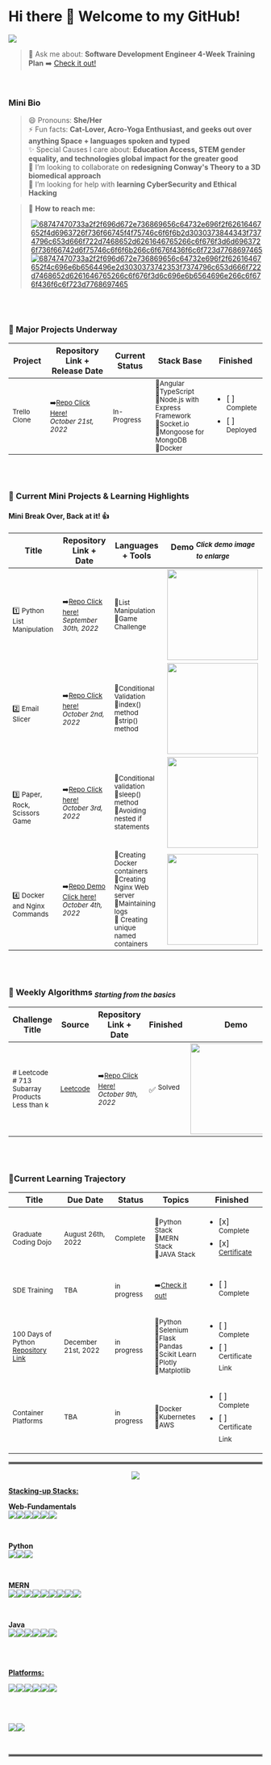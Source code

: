 # Hi there 👋 Welcome to my GitHub! 

[![](https://visitcount.itsvg.in/api?id=MelissaCurylo&label=Visitors%20Today&color=0&icon=0&pretty=true)](https://visitcount.itsvg.in)



> 💬 Ask me about: **Software Development Engineer 4-Week Training Plan** ➡️ <a href="https://docs.google.com/spreadsheets/d/1UlN1Endhlips5TNtbwazCKo-ioyGys5gjZlxJFPTfHA/edit?usp=sharing"> Check it out! </a> </br>
<!--💬 Ask me about: **Weekend Algo Crew** 🚨**_Starts again October 15th, 2022_** ➡️ <a href="https://replit.com/@MelissaCurylo"> Check it out! </a> -->

</br>

### Mini Bio ###
> 😄 Pronouns: **She/Her** </br>
> ⚡ Fun facts: **Cat-Lover, Acro-Yoga Enthusiast, and geeks out over anything Space + languages spoken and typed** </br>
> ✨ Special Causes I care about: **Education Access, STEM gender equality, and technologies global impact for the greater good** </br>
> :handshake: I’m looking to collaborate on **redesigning Conway's Theory to a 3D biomedical approach** </br>
> 🤔 I’m looking for help with **learning CyberSecurity and Ethical Hacking** </br>


>📲 **How to reach me:** </br>
> <a href="mailto:Melissa.Curylo@outlook.com"><p style="margin-left: 5px">![68747470733a2f2f696d672e736869656c64732e696f2f62616467652f4d6963726f736f66745f4f75746c6f6f6b2d3030373844343f7374796c653d666f722d7468652d6261646765266c6f676f3d6d6963726f736f66742d6f75746c6f6f6b266c6f676f436f6c6f723d7768697465](https://user-images.githubusercontent.com/95829904/190212896-9f152697-8d55-4fc1-80d6-dc87fde79dc1.svg)</a> <a href="https://www.linkedin.com/in/melissacurylo/">![68747470733a2f2f696d672e736869656c64732e696f2f62616467652f4c696e6b6564496e2d3030373742353f7374796c653d666f722d7468652d6261646765266c6f676f3d6c696e6b6564696e266c6f676f436f6c6f723d7768697465](https://user-images.githubusercontent.com/95829904/190212231-c1654e98-53d7-4d35-ae9c-2689ef96450e.svg)</a></p>





</br>
</br>  


### 🌱 Major Projects Underway  ### 

| Project                            | Repository Link + Release Date                    | Current Status            | Stack Base                | Finished                                                                   | 
|------------------------------------|---------------------------------|---------------------------|---------------------------|----------------------------------------------------------------------------|
| <sup>Trello Clone</sup>   | <sup>➡️<a href="https://github.com/MelissaCurylo/javascript/tree/master/mini_projects/trello_clone">Repo Click Here!</a></sup></br><sup>*_October 21st, 2022_*</sup> | <sup>In-Progress</sup>    | <sup>🔹Angular </br> 🔹TypeScript </br>🔹Node.js with Express Framework </br> 🔹Socket.io </br>🔹Mongoose for MongoDB </br> 🔹Docker </br> </sup>       | <ul><li>[ ] <sup>Complete</sup> </li><li>[ ] <sup>Deployed</sup></li></ul> |

<!--| <sup>Spring Yogi Application</sup> | <sup>TBA</sup> | <sup>in progress</sup>    | <sup>Java Stack</sup>     | <ul><li>[ ] <sup>Complete</sup> </li><li>[ ] <sup>Deployed</sup></li></ul> |-->
<!--| <sup>HOA Board Application</sup>   | <sup>TBA</sup> | <sup>pending</sup>    | <sup>MERN Stack</sup>     | <ul><li>[ ] <sup>Complete</sup> </li><li>[ ] <sup>Deployed</sup></li></ul> |-->
<!--| <sup>T_Alchemy Application</sup>   | <sup>TBA</sup> | <sup>pending</sup>    | <sup>Python Stack</sup>   | <ul><li>[ ] <sup>Complete</sup> </li><li>[ ] <sup>Deployed</sup></li></ul> |-->
<!--| <sup>Interactive Portfolio</sup>   | <sup>TBA</sup> | <sup>pending</sup>    | <sup>Three.js</sup>       | <ul><li>[ ] <sup>Complete</sup> </li><li>[ ] <sup>Deployed</sup></li></ul> |-->

</br>
</br>

### 🌱 Current Mini Projects & Learning Highlights  ###
#### Mini Break Over, Back at it! 👍 ####


| Title                                                                                                                                                                | Repository Link + Date                                                                                                                                                                   | Languages + Tools                                      | Demo  <sup>*_Click demo image to enlarge_*</sup>                                                                                 | 
|--------------------------------------------------------------------------------------------------------------------------------------------------------------------------------|------------------------------------------------------------------------------------------------------------------------------------------------------------------------------------------|--------------------------------------------------------|----------------------------------------------------------------------------------------------------------------------------------|
|</br> <sup><p>:one: Python List Manipulation </p></sup>     | <sup>➡️<a href="https://github.com/MelissaCurylo/python/blob/master/100_days_of_python/4-6_treasure_map_challenge.py">Repo Click here!</a></sup></br><sup>*_September 30th, 2022_*</sup> | <sup>🔹List Manipulation </br>🔹Game Challenge </br></sup>         | <img src="https://user-images.githubusercontent.com/95829904/193352253-624c0eae-2a0f-447f-b62d-98e617d3c742.gif" width="180">    |
|</br> <sup><p>:two: Email Slicer </p></sup>     | <sup>➡️<a href="https://github.com/MelissaCurylo/python/tree/master/mini_projects/email_slicer">Repo Click here!</a></sup></br><sup>*_October 2nd, 2022_*</sup> | <sup>🔹Conditional Validation </br> 🔹index() method </br>🔹strip() method </br></sup>         | <img src="https://user-images.githubusercontent.com/95829904/193478343-da837aa2-b394-4a48-9d4b-5a0874a712e7.gif" width="180">    |
|</br> <sup><p>:three: Paper, Rock, Scissors Game </p></sup>     | <sup>➡️<a href="https://github.com/MelissaCurylo/python/blob/master/100_days_of_python/4-7_paper_rock_scissor_game.py">Repo Click here!</a></sup></br><sup>*_October 3rd, 2022_*</sup> | <sup>🔹Conditional validation </br> 🔹sleep() method </br>🔹Avoiding nested if statements </br></sup>         | <img src="https://user-images.githubusercontent.com/95829904/193716121-85b611a0-a848-4797-9890-cf039cfefff5.gif" width="180">    |
|</br> <sup><p>:four: Docker and Nginx Commands </p></sup>     | <sup>➡️<a href="https://github.com/MelissaCurylo/containers_frameworks_tools/blob/main/README.md">Repo Demo Click here!</a></sup></br><sup>*_October 4th, 2022_*</sup> | <sup>🔹Creating Docker containers </br> 🔹Creating Nginx Web server </br>🔹Maintaining logs </br> 🔹 Creating unique named containers </sup>         | <img src="https://user-images.githubusercontent.com/95829904/193871847-71fc1c5f-4dec-49eb-923e-c27caee6afcf.gif" width="180">    |


<!--<sub>*_Updated weekly_*</sub>-->

<!--|</br> <sup><p>:one: Project Name  </p></sup>     | <sup>➡️<a href="">Repo Demo Click here!</a></sup></br><sup>*_October , 2022_*</sup> | <sup>🔹what did you do? enter </br> 🔹enter </br>🔹enter </br> 🔹enter  </sup>         | <img src="" width="180">    |-->
<!--|</br> <sup><p>:two: Project Name  </p></sup>     | <sup>➡️<a href="">Repo Demo Click here!</a></sup></br><sup>*_October , 2022_*</sup> | <sup>🔹what did you do? enter </br> 🔹enter </br>🔹enter </br> 🔹enter  </sup>         | <img src="" width="180">    |-->
<!--|</br> <sup><p>:three: Project Name  </p></sup>     | <sup>➡️<a href="">Repo Demo Click here!</a></sup></br><sup>*_October , 2022_*</sup> | <sup>🔹what did you do? enter </br> 🔹enter </br>🔹enter </br> 🔹enter  </sup>         | <img src="" width="180">    |-->
<!--|</br> <sup><p>:four: Project Name  </p></sup>     | <sup>➡️<a href="">Repo Demo Click here!</a></sup></br><sup>*_October , 2022_*</sup> | <sup>🔹what did you do? enter </br> 🔹enter </br>🔹enter </br> 🔹enter  </sup>         | <img src="" width="180">    |-->
<!--|</br> <sup><p>:five: Project Name  </p></sup>     | <sup>➡️<a href="">Repo Demo Click here!</a></sup></br><sup>*_October , 2022_*</sup> | <sup>🔹what did you do? enter </br> 🔹enter </br>🔹enter </br> 🔹enter  </sup>         | <img src="" width="180">    |-->
<!--|</br> <sup><p>:six: Project Name  </p></sup>     | <sup>➡️<a href="">Repo Demo Click here!</a></sup></br><sup>*_October , 2022_*</sup> | <sup>🔹what did you do? enter </br> 🔹enter </br>🔹enter </br> 🔹enter  </sup>         | <img src="" width="180">    |-->
<!--|</br> <sup><p>:seven: Project Name  </p></sup>     | <sup>➡️<a href="">Repo Demo Click here!</a></sup></br><sup>*_October , 2022_*</sup> | <sup>🔹what did you do? enter </br> 🔹enter </br>🔹enter </br> 🔹enter  </sup>         | <img src="" width="180">    |-->


<!--| Loading.....     | ➡️ Loading..... |🔹Loading.....         | <img src="https://user-images.githubusercontent.com/95829904/191274089-a34446cd-115e-461a-ad37-9f3192d5bdc6.gif" width="">    | -->

<!-- # *_Loading new content soon_* # OR # *Loading new content soon - Taking a Break! * # -->
<!-- | Loading.....     | ➡️ Loading..... |🔹Loading.....         | <img src="https://user-images.githubusercontent.com/95829904/191274089-a34446cd-115e-461a-ad37-9f3192d5bdc6.gif" width="">    | -->
<!-- |</br> <sup><p>1️⃣ Resize browser viewport, Safari too👍</p><p>2️⃣ Enter/exit fullscreen </p><p>3️⃣ "Stair" edge minimized</p></sup>     | <sup>➡️<a href="https://github.com/MelissaCurylo/three.js/tree/master/practice/08_fullscreen_and_resizing">Repo Click here!</a></sup></br><sup>*_September 15th, 2022_*</sup> | <sup>🔹JS-Three.js</br>🔹Node</br>🔹NPM</sup>         | <img src="https://user-images.githubusercontent.com/95829904/190531222-4f7c50a6-94d5-414f-9b1e-1c18f73a4f2c.gif" width="180">    |-->

<!--  <img src="" width="200">  -->

</br>
</br>

### 🌱 Weekly Algorithms <sub>*_Starting from the basics_*</sub> ### 
| Challenge Title                           | Source                                                                                   | Repository Link + Date                                                                                                                                                                       | Finished                                                   | Demo                                                                                                                            |
|-------------------------------------------|------------------------------------------------------------------------------------------|----------------------------------------------------------------------------------------------------------------------------------------------------------------------------------------------|------------------------------------------------------------|---------------------------------------------------------------------------------------------------------------------------------|
| <sup># Leetcode # 713 Subarray Products Less than k </sup> | <sup><a href="https://leetcode.com/problems/subarray-product-less-than-k/">Leetcode</a></sup> | <sup>➡️<a href="https://github.com/MelissaCurylo/algorithms/blob/master/python/lc_713_subarray_products_less_than_k.py">Repo Click Here!</a></sup></br><sup>*_October 9th, 2022_*</sup> | :white_check_mark: <sup>Solved</sup>                       | <img src="https://user-images.githubusercontent.com/95829904/194777382-2d7c6037-0484-46a0-9aa7-42ad7cddf08a.gif" width="180">   |

<!--| <sup># </sup> | <sup><a href="">Leetcode</a></sup> | <sup>➡️<a href="">Repo Click here!</a></sup></br><sup>*_October 9th, 2022_*</sup> | :white_check_mark: <sup>Solved</sup>                       | <img src="" width="180">   | -->
<!--| <sup># </sup> | <sup><a href="">Leetcode</a></sup> | <sup>➡️<a href="">Repo Click here!</a></sup></br><sup>*_October 9th, 2022_*</sup> | :white_check_mark: <sup>Solved</sup>                       | <img src="" width="180">   | -->


<!--| <sup># </sup> | <sup><a href="">Leetcode</a></sup> | <sup>➡️<a href="">Repo Click here!</a></sup></br><sup>*_October 10th, 2022_*</sup> | :white_check_mark: <sup>Solved</sup>                       | <img src="" width="180">   | -->
<!--| <sup># </sup> | <sup><a href="">Leetcode</a></sup> | <sup>➡️<a href="">Repo Click here!</a></sup></br><sup>*_October 10th, 2022_*</sup> | :white_check_mark: <sup>Solved</sup>                       | <img src="" width="180">   | -->
<!--| <sup># </sup> | <sup><a href="">Leetcode</a></sup> | <sup>➡️<a href="">Repo Click here!</a></sup></br><sup>*_October 10th, 2022_*</sup> | :white_check_mark: <sup>Solved</sup>                       | <img src="" width="180">   | -->
<!--| <sup># </sup> | <sup><a href="">Leetcode</a></sup> | <sup>➡️<a href="">Repo Click here!</a></sup></br><sup>*_October 10th, 2022_*</sup> | :white_check_mark: <sup>Solved</sup>                       | <img src="" width="180">   | -->

<!--| <sup># </sup> | <sup><a href="">Leetcode</a></sup> | <sup>➡️<a href="">Repo Click here!</a></sup></br><sup>*_October 11th, 2022_*</sup> | :white_check_mark: <sup>Solved</sup>                       | <img src="" width="180">   | -->
<!--| <sup># </sup> | <sup><a href="">Leetcode</a></sup> | <sup>➡️<a href="">Repo Click here!</a></sup></br><sup>*_October 11th, 2022_*</sup> | :white_check_mark: <sup>Solved</sup>                       | <img src="" width="180">   | -->
<!--| <sup># </sup> | <sup><a href="">Leetcode</a></sup> | <sup>➡️<a href="">Repo Click here!</a></sup></br><sup>*_October 11th, 2022_*</sup> | :white_check_mark: <sup>Solved</sup>                       | <img src="" width="180">   | -->
<!--| <sup># </sup> | <sup><a href="">Leetcode</a></sup> | <sup>➡️<a href="">Repo Click here!</a></sup></br><sup>*_October 11th, 2022_*</sup> | :white_check_mark: <sup>Solved</sup>                       | <img src="" width="180">   | -->

<!--| <sup># </sup> | <sup><a href="">Leetcode</a></sup> | <sup>➡️<a href="">Repo Click here!</a></sup></br><sup>*_October 12th, 2022_*</sup> | :white_check_mark: <sup>Solved</sup>                       | <img src="" width="180">   | -->
<!--| <sup># </sup> | <sup><a href="">Leetcode</a></sup> | <sup>➡️<a href="">Repo Click here!</a></sup></br><sup>*_October 12th, 2022_*</sup> | :white_check_mark: <sup>Solved</sup>                       | <img src="" width="180">   | -->
<!--| <sup># </sup> | <sup><a href="">Leetcode</a></sup> | <sup>➡️<a href="">Repo Click here!</a></sup></br><sup>*_October 12th, 2022_*</sup> | :white_check_mark: <sup>Solved</sup>                       | <img src="" width="180">   | -->
<!--| <sup># </sup> | <sup><a href="">Leetcode</a></sup> | <sup>➡️<a href="">Repo Click here!</a></sup></br><sup>*_October 12th, 2022_*</sup> | :white_check_mark: <sup>Solved</sup>                       | <img src="" width="180">   | -->


<!--| <sup># 1480 Running Sum of 1D Array</sup> | <sup><a href="https://leetcode.com/problems/running-sum-of-1d-array/">Leetcode</a></sup> | <sup>➡️<a href="https://github.com/MelissaCurylo/algorithms/blob/master/javascript/leetcode_1480_running_sum_1d_array.js">Repo Click here!</a></sup></br><sup>*_September 21st, 2022_*</sup> | :white_check_mark: <sup>Solved</sup>                       | <img src="https://user-images.githubusercontent.com/95829904/191601148-0f4f1a3c-0397-4f46-b184-06be6c5c4ea0.gif" width="180">   | -->



</br>
</br>

### 🌱Current Learning Trajectory ### 
| Title                                                                                                                                  | Due Date                        | Status                                     | Topics                                                                                                                                                             | Finished                                                                                                                                                                 | 
|----------------------------------------------------------------------------------------------------------------------------------------|---------------------------------|--------------------------------------------|--------------------------------------------------------------------------------------------------------------------------------------------------------------------|--------------------------------------------------------------------------------------------------------------------------------------------------------------------------|
| <sup>Graduate Coding Dojo</sup>         | <sup>August 26th, 2022</sup>    | <sup>Complete</sup>                        | <sup>🔹Python Stack</br>🔹MERN Stack</br>🔹JAVA Stack</sup>                                                                                                       | <ul><li>[x] <sup>Complete</sup> </li><li>[x] <sup><a href="https://www.linkedin.com/feed/update/urn:li:activity:6975042868025430016/">Certificate</a></sup> </li></ul>   |
| <sup>SDE Training</sup>                 | <sup>TBA</sup>    | <sup>in progress</sup>                     | <sup>➡️<a href="https://docs.google.com/spreadsheets/d/1UlN1Endhlips5TNtbwazCKo-ioyGys5gjZlxJFPTfHA/edit?usp=sharing">Check it out!</a></sup>                      | <ul><li>[ ] <sup>Complete</sup> </li></ul> |
| <sup>100 Days of Python</sup> </br> <sup><a href="https://github.com/MelissaCurylo/python/tree/master/100_days_of_python">Repository Link</a></sup>           | <sup>December 21st, 2022</sup>  | <sup>in progress</sup>                     | <sup>🔹Python</br>🔹Selenium</br>🔹Flask</br>🔹Pandas</br>🔹Scikit Learn</br>🔹Plotly</br>🔹Matplotlib                                     | <ul><li>[ ] <sup>Complete</sup> </li><li>[ ] <sup>Certificate Link</sup> </li></ul>|
| <sup>Container Platforms</sup>          | <sup>TBA</sup>    | <sup>in progress</sup>                     | <sup>🔹Docker</br>🔹Kubernetes</br>🔹AWS                                                                                                                          | <ul><li>[ ] <sup>Complete</sup> </li><li>[ ] <sup>Certificate Link</sup> </li></ul>|


<!-- | <sup>Software System Design</sup>       | <sup>TBA</sup>    | <sup>in progress</sup>                     | <sup>🔹Architectures</br>🔹Modules</br>🔹Interfaces                                                                                                               | <ul><li>[ ] <sup>Complete</sup> </li><li>[ ] <sup>Certificate Link</sup> </li></ul> |
| <sup>Terraform Infrastructure</sup>     | <sup>TBA</sup>   | <sup>in progress</sup>                     | <sup>🔹Terraform</br>🔹AWS                                                                                                                                         | <ul><li>[ ] <sup>Complete</sup> </li><li>[ ] <sup>Certificate Link</sup> </li></ul>|
| <sup>Terraform Cert</sup>               | <sup>TBA</sup>   | <sup>in progress</sup>                     | <sup>🔹Terraform Certification Training                                                                                                                            | <ul><li>[ ] <sup>Complete</sup> </li><li>[ ] <sup>Certificate Link</sup> </li></ul>|
| <sup>Three.js</sup>                     | <sup>TBA</sup>   | <sup>in progress</sup>                     | <sup>🔹Three.js programming</br>🔹Three Projects (tba)                                                                                                             | <ul><li>[ ] <sup>Complete</sup> </li><li>[ ] <sup>Certificate Link</sup> </li></ul>|
| <sup>Machine Learning</sup>             | <sup>TBA</sup>  | <sup>in progress</sup>                     | <sup>🔹Python Base</br>🔹Three Projects (tba)                                                                                                                      | <ul><li>[ ] <sup>Complete</sup> </li><li>[ ] <sup>Certificate Link</sup> </li></ul>|
| <sup>Tensorflow Cert</sup>              | <sup>TBA</sup>  | <sup>Start: October 30th, 2022</sup>       | <sup>🔹Machine learning</br>🔹NumPy/Pandas</br>🔹NLP</br>🔹Neural Networks</br>🔹Neural Network Regression                                                       | <ul><li>[ ] <sup>Complete</sup> </li><li>[ ] <sup>Certificate Link</sup> </li></ul>|
| <sup>CompTIA A+ Cert</sup>              | <sup>TBA</sup>  | <sup>Start: November 15th, 2022</sup>      | <sup>➡️<a href="https://www.comptia.org/certifications">Check it out!</a></sup>                                                                                     | <ul><li>[ ] <sup>Complete</sup> </li><li>[ ] <sup>Certificate Link</sup> </li></ul>|
| <sup>CompTIA Network+ Cert</sup>        | <sup>TBA</sup>  | <sup>Start: November 15th, 2022</sup>      | <sup>➡️<a href="https://www.comptia.org/certifications">Check it out!</a></sup>                                                                                     | <ul><li>[ ] <sup>Complete</sup> </li><li>[ ] <sup>Certificate Link</sup> </li></ul>|
| <sup>CCNA Cert</sup>                    | <sup>TBA</sup>   | <sup>Start: November 15th, 2022</sup>      | <sup>➡️<a href="https://www.cisco.com/c/en/us/training-events/training-certifications/certifications/associate/ccna.html#~exam-training">Check it out! </a></sup>   | <ul><li>[ ] <sup>Complete</sup> </li><li>[ ] <sup>Certificate Link</sup> </li></ul>| -->

<hr style="border:2px solid gray">

<p align="center" <a href="[![Top Langs]"> <img src="https://github-readme-stats.vercel.app/api/top-langs/?username=melissacurylo&layout=compact&theme=buefy" /> </a></p>

**<ins>Stacking-up Stacks:</ins>**
<br/>

**Web-Fundamentals** <br/>
<img src="https://img.shields.io/badge/HTML5-E34F26?style=for-the-badge&logo=html5&logoColor=white"/><img src="https://img.shields.io/badge/CSS3-1572B6?style=for-the-badge&logo=css3&logoColor=white"/><img src="https://img.shields.io/badge/JavaScript-323330?style=for-the-badge&logo=javascript&logoColor=F7DF1E"/><img src="https://img.shields.io/badge/jQuery-0769AD?style=for-the-badge&logo=jquery&logoColor=white"/><img src="https://img.shields.io/badge/Bootstrap-563D7C?style=for-the-badge&logo=bootstrap&logoColor=white"/><img src="https://img.shields.io/badge/Material%20UI-007FFF?style=for-the-badge&logo=mui&logoColor=white"/>

<br/>

**Python** <br/> 
<img src="https://img.shields.io/badge/Python-FFD43B?style=for-the-badge&logo=python&logoColor=blue"/><img src="https://img.shields.io/badge/Flask-000000?style=for-the-badge&logo=flask&logoColor=whit}"/><img src="https://img.shields.io/badge/MySQL-005C84?style=for-the-badge&logo=mysql&logoColor=white"/> 

<br/>

**MERN** <br/>
<img src="https://img.shields.io/badge/MongoDB-4EA94B?style=for-the-badge&logo=mongodb&logoColor=white"/><img src="https://img.shields.io/badge/Express.js-000000?style=for-the-badge&logo=express&logoColor=white"/><img src="https://img.shields.io/badge/React-20232A?style=for-the-badge&logo=react&logoColor=61DAFB"/><img src="https://img.shields.io/badge/Node.js-339933?style=for-the-badge&logo=nodedotjs&logoColor=white"/><img src="https://img.shields.io/badge/JavaScript-323330?style=for-the-badge&logo=javascript&logoColor=F7DF1E"/><img src="https://img.shields.io/badge/Socket.io-010101?&style=for-the-badge&logo=Socket.io&logoColor=white"/><img src="https://img.shields.io/badge/Postman-FF6C37?style=for-the-badge&logo=Postman&logoColor=white"/><img src="https://img.shields.io/badge/Babel-F9DC3E?style=for-the-badge&logo=babel&logoColor=white"/><img src="https://img.shields.io/badge/json-5E5C5C?style=for-the-badge&logo=json&logoColor=white"/>

<br/>

**Java** <br/>
<img src="https://img.shields.io/badge/Java-ED8B00?style=for-the-badge&logo=java&logoColor=white"/><img src="https://img.shields.io/badge/MySQL-005C84?style=for-the-badge&logo=mysql&logoColor=white"/><img src="https://img.shields.io/badge/Spring-6DB33F?style=for-the-badge&logo=spring&logoColor=white"/><img src="https://img.shields.io/badge/Spring_Boot-F2F4F9?style=for-the-badge&logo=spring-boot"/><img src="https://img.shields.io/badge/Spring_Security-6DB33F?style=for-the-badge&logo=Spring-Security&logoColor=white"/><img src="https://img.shields.io/badge/Apache-D22128?style=for-the-badge&logo=Apache&logoColor=white"/>

<br/>
<br/>

**<ins>Platforms:</ins>**
<br/>

<img src="https://img.shields.io/badge/Visual_Studio_Code-0078D4?style=for-the-badge&logo=visual%20studio%20code&logoColor=white"/><img src="https://img.shields.io/badge/IntelliJ_IDEA-000000.svg?style=for-the-badge&logo=intellij-idea&logoColor=white"/><img src="https://img.shields.io/badge/Eclipse-2C2255?style=for-the-badge&logo=eclipse&logoColor=white"/><img src="https://img.shields.io/badge/replit-667881?style=for-the-badge&logo=replit&logoColor=white"/><img src="https://img.shields.io/badge/Notepad++-90E59A.svg?style=for-the-badge&logo=notepad%2B%2B&logoColor=black"/><img src="https://img.shields.io/badge/Trello-0052CC?style=for-the-badge&logo=trello&logoColor=white"/>


<br/>
<br/>

<a href="![Melissa's GitHub stats]"><img align="center" src="https://github-readme-stats.vercel.app/api?username=melissacurylo&show_icons=true&theme=buefy"/></a><a href="![Melissa's GitHub Streak]"><img align="center" src="https://github-readme-streak-stats.herokuapp.com?user=melissacurylo&theme=buefy&date_format=M%20j%5B%2C%20Y%5D"/></a>  

<br/>
<hr style="border:2px solid gray">
